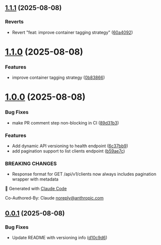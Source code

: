 ## [1.1.1](https://github.com/gjaminon-go-labs/billing-api/compare/v1.1.0...v1.1.1) (2025-08-08)


### Reverts

* Revert "feat: improve container tagging strategy" ([60a4092](https://github.com/gjaminon-go-labs/billing-api/commit/60a40928029d82ddc71fae080ca3c85cb471e6b0))

# [1.1.0](https://github.com/gjaminon-go-labs/billing-api/compare/v1.0.0...v1.1.0) (2025-08-08)


### Features

* improve container tagging strategy ([0b83866](https://github.com/gjaminon-go-labs/billing-api/commit/0b83866a7845651d9dfa880c5caa748e205b7174))

# [1.0.0](https://github.com/gjaminon-go-labs/billing-api/compare/v0.0.1...v1.0.0) (2025-08-08)


### Bug Fixes

* make PR comment step non-blocking in CI ([89d31b3](https://github.com/gjaminon-go-labs/billing-api/commit/89d31b35277bb0e9257497c2688f23c7a7942485))


### Features

* Add dynamic API versioning to health endpoint ([6c37bb9](https://github.com/gjaminon-go-labs/billing-api/commit/6c37bb9b625a71144b40d6d2242ef557d74bfa6c))
* add pagination support to list clients endpoint ([b59ae7c](https://github.com/gjaminon-go-labs/billing-api/commit/b59ae7c262cca3b88d2085d5c04a67b7f9659b02))


### BREAKING CHANGES

* Response format for GET /api/v1/clients now always includes pagination wrapper with metadata

🤖 Generated with [Claude Code](https://claude.ai/code)

Co-Authored-By: Claude <noreply@anthropic.com>

## [0.0.1](https://github.com/gjaminon-go-labs/billing-api/compare/v0.0.0...v0.0.1) (2025-08-08)


### Bug Fixes

* Update README with versioning info ([d10c9d6](https://github.com/gjaminon-go-labs/billing-api/commit/d10c9d6e0ebb248f99223580ae1863a02db4c254))
